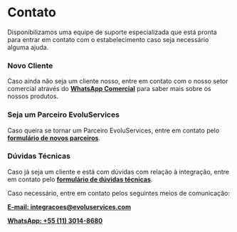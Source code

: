 # Contato

Disponibilizamos uma equipe de suporte especializada que está pronta para entrar
em contato com o estabelecimento caso seja necessário alguma ajuda.

### Novo Cliente
Caso ainda não seja um cliente nosso, entre em contato com o nosso setor
comercial através do
**[WhatsApp Comercial](https://api.whatsapp.com/send?1=pt_BR&phone=551130148680)**
para saber mais sobre os nossos produtos.

### Seja um Parceiro EvoluServices
Caso queira se tornar um Parceiro EvoluServices, entre em contato pelo
**[formulário de novos parceiros](https://app.pipefy.com/public/form/fSSA2SjJ?qual_o_motivo_do_seu_contato=Tenho%20interesse%20em%20realizar%20parceria)**.

### Dúvidas Técnicas
Caso já seja um cliente e está com dúvidas com relação à integração, entre em
contato pelo **[formulário de dúvidas técnicas](https://app.pipefy.com/public/form/fSSA2SjJ?qual_o_motivo_do_seu_contato=Estou%20com%20d%C3%BAvidas%20no%20processo%20de%20integra%C3%A7%C3%A3o)**.

Caso necessário, entre em contato pelos seguintes meios de
comunicação:

**[E-mail: integracoes@evoluservices.com](mailto:integracoes@evoluservices.com)**

**[WhatsApp: +55 (11) 3014-8680](https://api.whatsapp.com/send?1=pt_BR&phone=551130148680)**
